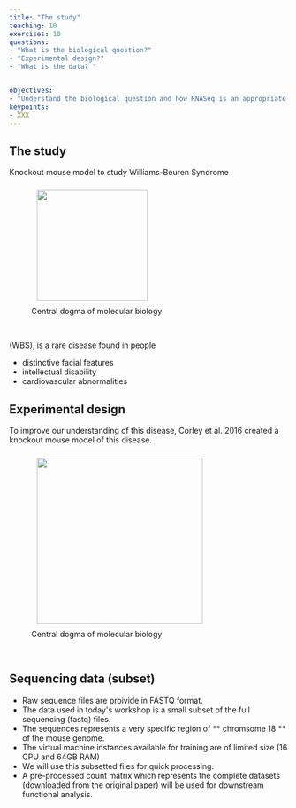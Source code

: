 ```yaml
---
title: "The study"
teaching: 10
exercises: 10
questions:
- "What is the biological question?"
- "Experimental design?"
- "What is the data? "


objectives:
- "Understand the biological question and how RNASeq is an appropriate tool for this analysis ..."
keypoints:
- XXX
---
```



## The study
Knockout mouse model to study Williams-Beuren Syndrome


<figure>
  <img src="{{ page.root }}/fig/the_study.png" style="margin:10px;height:200px"/>
  <figcaption> Central dogma of molecular biology </figcaption>
</figure><br>


(WBS), is a rare disease found in people
- distinctive facial features
- intellectual disability
- cardiovascular abnormalities


## Experimental design
To improve our understanding of this disease, Corley et al. 2016 created a knockout mouse model of this disease.

<figure>
  <img src="{{ page.root }}/fig/experimental_design.png" style="margin:10px;height:300px"/>
  <figcaption> Central dogma of molecular biology </figcaption>
</figure><br>

## Sequencing data (subset)
- Raw sequence files are proivide in FASTQ format.
- The data used in today's workshop is a small subset of the full sequencing (fastq) files.
- The sequences represents a very specific region of ** chromsome 18 ** of the mouse genome.
- The virtual machine instances available for training are of limited size (16 CPU and 64GB RAM)
- We will use this subsetted files for quick processing.
- A pre-processed count matrix which represents the complete datasets (downloaded from the original paper) will be used for downstream functional analysis.
  
